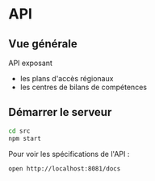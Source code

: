 # API

## Vue générale

API exposant

- les plans d'accès régionaux
- les centres de bilans de compétences


## Démarrer le serveur

```sh
cd src
npm start
```

Pour voir les spécifications de l'API :

```sh
open http://localhost:8081/docs
```
